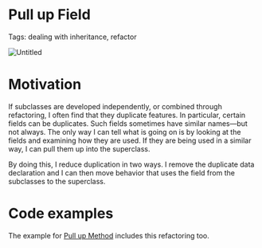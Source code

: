 # Pull up Field

Tags: dealing with inheritance, refactor

![Untitled](Pull%20up%20Field%203179dccab395439bbe6ed384c7422f30/Untitled.png)

# Motivation

If subclasses are developed independently, or combined through refactoring, I often find that they duplicate features. In particular, certain fields can be duplicates. Such fields sometimes have similar names—but not always. The only way I can tell what is going on is by looking at the fields and examining how they are used. If they are being used in a similar way, I can pull them up into the superclass.

By doing this, I reduce duplication in two ways. I remove the duplicate data declaration and I can then move behavior that uses the field from the subclasses to the superclass.

# Code examples

The example for [Pull up Method](Pull%20up%20Method%2085b731771ff546bd9511d54d927a9d96.md) includes this refactoring too.